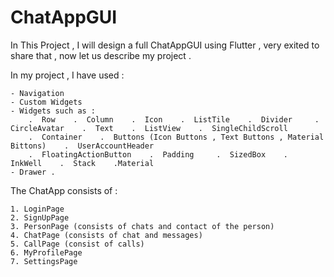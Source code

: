 # ChatAppGUI
In This Project , I will design a full ChatAppGUI using Flutter , very exited to share that , now let us describe my project .

In my project , I have used :

    - Navigation
    - Custom Widgets
    - Widgets such as :
        .  Row    .  Column    .  Icon    .  ListTile    .  Divider     .  CircleAvatar    .  Text    .  ListView    .  SingleChildScroll
        .  Container    .  Buttons (Icon Buttons , Text Buttons , Material Bittons)    .  UserAccountHeader 
        .  FloatingActionButton    .  Padding     .  SizedBox    .  InkWell    .  Stack    .Material
    - Drawer .
    
The ChatApp consists of :

    1. LoginPage 
    2. SignUpPage
    3. PersonPage (consists of chats and contact of the person)
    4. ChatPage (consists of chat and messages)
    5. CallPage (consist of calls)
    6. MyProfilePage
    7. SettingsPage
    
